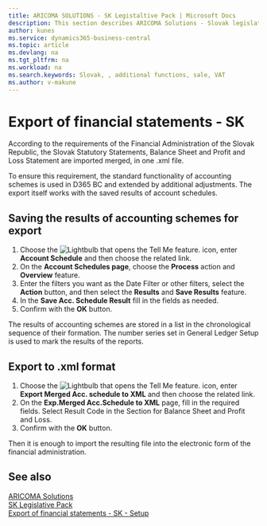 ```yaml
---
title: ARICOMA SOLUTIONS - SK Legistaltive Pack | Microsoft Docs
description: This section describes ARICOMA Solutions - Slovak legislation - 
author: kunes
ms.service: dynamics365-business-central
ms.topic: article
ms.devlang: na
ms.tgt_pltfrm: na
ms.workload: na
ms.search.keywords: Slovak, , additional functions, sale, VAT
ms.author: v-makune
---
```


# Export of financial statements - SK

According to the requirements of the Financial Administration of the Slovak Republic, the Slovak Statutory Statements, Balance Sheet and Profit and Loss Statement are imported merged, in one .xml file.

To ensure this requirement, the standard functionality of accounting schemes is used in D365 BC and extended by additional adjustments. The export itself works with the saved results of account schedules.

## Saving the results of accounting schemes for export

1. Choose the ![Lightbulb that opens the Tell Me feature.](media/ui-search/search_small.png "Tell me what you want to do") icon, enter **Account Schedule** and then choose the related link.
2. On the **Account Schedules page**, choose the **Process** action and **Overview** feature.
3. Enter the filters you want as the Date Filter or other filters, select the **Action** button, and then select the **Results** and **Save Results** feature.
4. In the **Save Acc. Schedule Result** fill in the fields as needed.
5. Confirm with the **OK** button.

The results of accounting schemes are stored in a list in the chronological sequence of their formation. The number series set in General Ledger Setup is used to mark the results of the reports.

## Export to .xml format

1. Choose the ![Lightbulb that opens the Tell Me feature.](media/ui-search/search_small.png "Tell me what you want to do") icon, enter **Export Merged Acc. schedule to XML** and then choose the related link.
2. On the **Exp.Merged Acc.Schedule to XML** page, fill in the required fields. Select Result Code in the Section for Balance Sheet and Profit and Loss.
3. Confirm with the **OK** button.

Then it is enough to import the resulting file into the electronic form of the financial administration.

## See also

[ARICOMA Solutions](solutions.md)  
[SK Legislative Pack](sk-legislative-pack.md)   
[Export of financial statements - SK - Setup](sk-balance-sheet-income-statement-setup.md)
